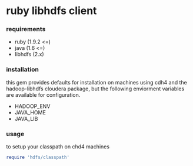 # ruby libhdfs client

### requirements
  - ruby    (1.9.2 <=)
  - java    (1.6 <=)
  - libhdfs (2.x)

### installation
this gem provides defaults for installation on machines using cdh4 and the hadoop-libhdfs cloudera package, but the following enviorment variables are available for configuration.

  - HADOOP_ENV
  - JAVA_HOME
  - JAVA_LIB

### usage
to setup your classpath on chd4 machines

```ruby
require 'hdfs/classpath'
```
